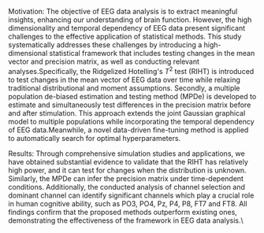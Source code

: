 Motivation: The objective of EEG data analysis is to extract meaningful insights, enhancing our understanding of brain function. However, the high dimensionality and temporal dependency of EEG data present significant challenges to the effective application of statistical methods. This study systematically addresses these challenges by introducing a high-dimensional statistical framework that includes testing changes in the mean vector and precision matrix, as well as conducting relevant analyses.Specifically, the Ridgelized Hotelling's $T^2$ test (RIHT) is introduced to test changes in the mean vector of EEG data over time while relaxing traditional distributional and moment assumptions. Secondly, a multiple population de-biased estimation and testing method (MPDe) is developed to estimate and simultaneously test differences in the precision matrix before and after stimulation. This approach extends the joint Gaussian graphical model to multiple populations while incorporating the temporal dependency of EEG data.Meanwhile, a novel data-driven fine-tuning method is applied to automatically search for optimal hyperparameters.

Results:
Through comprehensive simulation studies and applications, we have obtained substantial evidence to validate that the RIHT has relatively high power, and it can test for changes when the distribution is unknown. Similarly, the MPDe can infer the precision matrix under time-dependent conditions. Additionally, the conducted analysis of channel selection and dominant channel can identify significant channels which play a crucial role in human cognitive ability, such as PO3, PO4, Pz, P4, P8, FT7 and FT8. All findings confirm that the proposed methods outperform existing ones, demonstrating the effectiveness of the framework in EEG data analysis.\\
